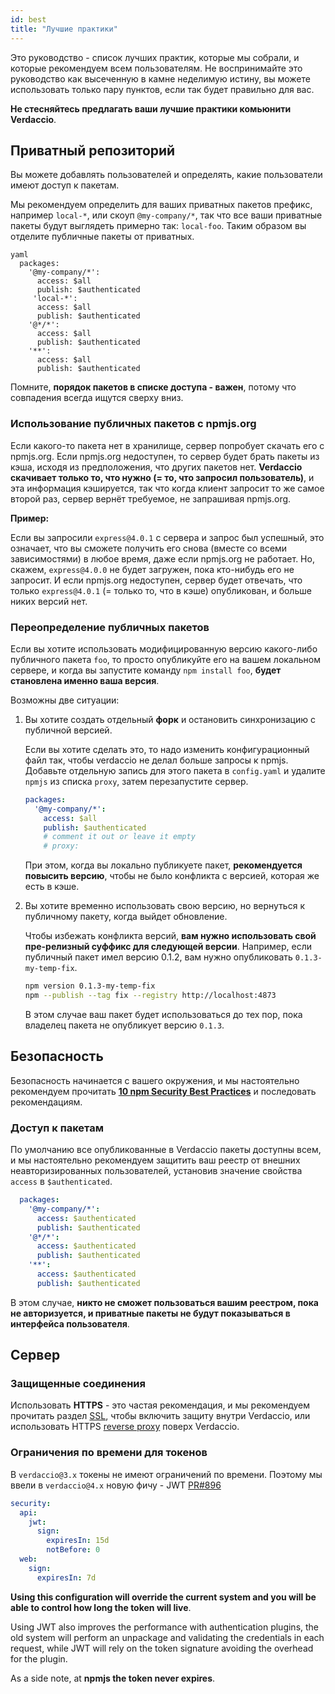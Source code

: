 ```yaml
---
id: best
title: "Лучшие практики"
---
```


Это руководство - список лучших практик, которые мы собрали, и которые рекомендуем всем пользователям. Не воспринимайте это руководство как высеченную в камне неделимую истину, вы можете использовать только пару пунктов, если так будет правильно для вас.

**Не стесняйтесь предлагать ваши лучшие практики комьюнити Verdaccio**.

## Приватный репозиторий

Вы можете добавлять пользователей и определять, какие пользователи имеют доступ к пакетам.

Мы рекомендуем определить для ваших приватных пакетов префикс, например `local-*`, или скоуп `@my-company/*`, так что все ваши приватные пакеты будут выглядеть примерно так: `local-foo`. Таким образом вы отделите публичные пакеты от приватных.

    yaml
      packages:
        '@my-company/*':
          access: $all
          publish: $authenticated
         'local-*':
          access: $all
          publish: $authenticated
        '@*/*':
          access: $all
          publish: $authenticated
        '**':
          access: $all
          publish: $authenticated

Помните, **порядок пакетов в списке доступа - важен**, потому что совпадения всегда ищутся сверху вниз.

### Использование публичных пакетов с npmjs.org

Если какого-то пакета нет в хранилище, сервер попробует скачать его с npmjs.org. Если npmjs.org недоступен, то сервер будет брать пакеты из кэша, исходя из предположения, что других пакетов нет. **Verdaccio скачивает только то, что нужно (= то, что запросил пользователь)**, и эта информация кэшируется, так что когда клиент запросит то же самое второй раз, сервер вернёт требуемое, не запрашивая npmjs.org.

**Пример:**

Если вы запросили `express@4.0.1` с сервера и запрос был успешный, это означает, что вы сможете получить его снова (вместе со всеми зависимостями) в любое время, даже если npmjs.org не работает. Но, скажем, `express@4.0.0` не будет загружен, пока кто-нибудь его не запросит. И если npmjs.org недоступен, сервер будет отвечать, что только `express@4.0.1` (= только то, что в кэше) опубликован, и больше никих версий нет.

### Переопределение публичных пакетов

Если вы хотите использовать модифицированную версию какого-либо публичного пакета `foo`, то просто опубликуйте его на вашем локальном сервере, и когда вы запустите команду `npm install foo`, **будет становлена именно ваша версия**.

Возможны две ситуации:

1. Вы хотите создать отдельный **форк** и остановить синхронизацию с публичной версией.
    
    Если вы хотите сделать это, то надо изменить конфигурационный файл так, чтобы verdaccio не делал больше запросы к npmjs. Добавьте отдельную запись для этого пакета в `config.yaml` и удалите `npmjs` из списка `proxy`, затем перезапустите сервер.
    
    ```yaml
    packages:
      '@my-company/*':
        access: $all
        publish: $authenticated
        # comment it out or leave it empty
        # proxy:
    ```
    
    При этом, когда вы локально публикуете пакет, **рекомендуется повысить версию**, чтобы не было конфликта с версией, которая же есть в кэше.

2. Вы хотите временно использовать свою версию, но вернуться к публичному пакету, когда выйдет обновление.
    
    Чтобы избежать конфликта версий, **вам нужно использовать свой пре-релизный суффикс для следующей версии**. Например, если публичный пакет имел версию 0.1.2, вам нужно опубликовать `0.1.3-my-temp-fix`.
    
    ```bash
    npm version 0.1.3-my-temp-fix
    npm --publish --tag fix --registry http://localhost:4873
    ```
    
    В этом случае ваш пакет будет использоваться до тех пор, пока владелец пакета не опубликует версию `0.1.3`.

## Безопасность

Безопасность начинается с вашего окружения, и мы настоятельно рекомендуем прочитать **[10 npm Security Best Practices](https://snyk.io/blog/ten-npm-security-best-practices/)** и последовать рекомендациям.

### Доступ к пакетам

По умолчанию все опубликованные в Verdaccio пакеты доступны всем, и мы настоятельно рекомендуем защитить ваш реестр от внешних неавторизированных пользователей, установив значение свойства `access` в `$authenticated`.

```yaml
  packages:
    '@my-company/*':
      access: $authenticated
      publish: $authenticated
    '@*/*':
      access: $authenticated
      publish: $authenticated
    '**':
      access: $authenticated
      publish: $authenticated
   ```

В этом случае, **никто не сможет пользоваться вашим реестром, пока не авторизуется, и приватные пакеты не будут показываться в интерфейса пользователя**.

## Сервер

### Защищенные соединения

Использовать **HTTPS** - это частая рекомендация, и мы рекомендуем прочитать раздел [SSL](ssl.md), чтобы включить защиту внутри Verdaccio, или использовать HTTPS [reverse proxy](reverse-proxy.md) поверх Verdaccio.

### Ограничения по времени для токенов

В `verdaccio@3.x` токены не имеют ограничений по времени. Поэтому мы ввели в `verdaccio@4.x` новую фичу - JWT [PR#896](https://github.com/verdaccio/verdaccio/pull/896)

```yaml
security:
  api:
    jwt:
      sign:
        expiresIn: 15d
        notBefore: 0
  web:
    sign:
      expiresIn: 7d
```

**Using this configuration will override the current system and you will be able to control how long the token will live**.

Using JWT also improves the performance with authentication plugins, the old system will perform an unpackage and validating the credentials in each request, while JWT will rely on the token signature avoiding the overhead for the plugin.

As a side note, at **npmjs the token never expires**.